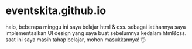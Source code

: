 # eventskita.github.io
halo, beberapa minggu ini saya belajar html &amp; css. sebagai latihannya saya implementasikan UI design yang saya buat sebelumnya kedalam html&amp;css. saat ini saya masih tahap belajar, mohon masukkannya! 🖐
